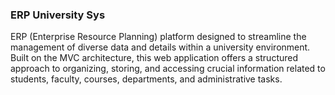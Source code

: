 ### ERP University Sys
ERP (Enterprise Resource Planning) platform designed to streamline the management of diverse data and details
within a university environment. Built on the MVC architecture, this web application offers a structured approach to organizing, storing,
and accessing crucial information related to students, faculty, courses, departments, and administrative tasks.

